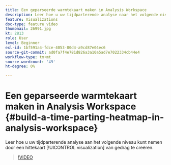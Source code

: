 ```yaml
---
title: Een geparseerde warmtekaart maken in Analysis Workspace
description: Leer hoe u uw tijdparterende analyse naar het volgende niveau kunt brengen door een heatmap visualisatie van gedrag te creëren.
feature: Visualizations
doc-type: feature video
thumbnail: 26991.jpg
kt: 2813
role: User
level: Beginner
exl-id: 1bf591a4-fdce-4053-80d4-a9cd87e04ec6
source-git-commit: ad0fa7f4e781d826a3a10a5ad7e7022334cb44e4
workflow-type: tm+mt
source-wordcount: '49'
ht-degree: 0%

---
```


# Een geparseerde warmtekaart maken in Analysis Workspace {#build-a-time-parting-heatmap-in-analysis-workspace}

Leer hoe u uw tijdparterende analyse aan het volgende niveau kunt nemen door een hittekaart [!UICONTROL visualization] van gedrag te creëren.

>[!VIDEO](https://video.tv.adobe.com/v/26991/?quality=12)
